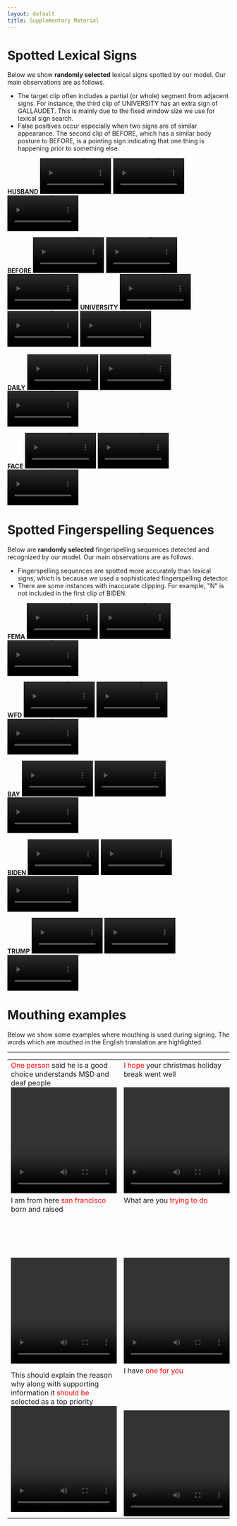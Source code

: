 ```yaml
---
layout: default
title: Supplementary Material
---
```


# Spotted Lexical Signs

Below we show **randomly selected** lexical signs spotted by our model. Our main observations are as follows.
* The target clip often includes a partial (or whole) segment from adjacent signs. For instance, the third clip of UNIVERSITY has an extra sign of GALLAUDET. This is mainly due to the fixed window size we use for lexical sign search.
* False positives occur especially when two signs are of similar appearance. The second clip of BEFORE, which has a similar body posture to BEFORE, is a pointing sign indicating that one thing is happening prior to something else.

**HUSBAND**
<video width="32%" controls>
  <source src="videos/husband-1.webm" type="video/webm">
</video>
<video width="32%" controls>
  <source src="videos/husband-2.webm" type="video/webm">
</video>
<video width="32%" controls>
  <source src="videos/husband-3.webm" type="video/webm">
</video>


**BEFORE**
<video width="32%" controls>
  <source src="videos/before-1.webm" type="video/webm">
</video>
<video width="32%" controls>
  <source src="videos/before-2.webm" type="video/webm">
</video>
<video width="32%" controls>
  <source src="videos/before-4.webm" type="video/webm">
</video>
**UNIVERSITY**
<video width="32%" controls>
  <source src="videos/university-2.webm" type="video/webm">
</video>
<video width="32%" controls>
  <source src="videos/university-4.webm" type="video/webm">
</video>
<video width="32%" controls>
  <source src="videos/university-0.webm" type="video/webm">
</video>

**DAILY**
<video width="32%" controls>
  <source src="videos/daily-2.webm" type="video/webm">
</video>
<video width="32%" controls>
  <source src="videos/daily-3.webm" type="video/webm">
</video>
<video width="32%" controls>
  <source src="videos/daily-4.webm" type="video/webm">
</video>

**FACE**
<video width="32%" controls>
  <source src="videos/face-1.webm" type="video/webm">
</video>
<video width="32%" controls>
  <source src="videos/face-2.webm" type="video/webm">
</video>
<video width="32%" controls>
  <source src="videos/face-4.webm" type="video/webm">
</video>

# Spotted Fingerspelling Sequences
Below are **randomly selected** fingerspelling sequences detected and recognized by our model. Our main observations are as follows.
* Fingerspelling sequences are spotted more accurately than lexical signs, which is because we used a sophisticated fingerspelling detector.  
* There are some instances with inaccurate clipping. For example, "N" is not included in the first clip of BIDEN.

**FEMA**
<video width="32%" controls>
  <source src="videos/fema-0.webm" type="video/webm">
</video>
<video width="32%" controls>
  <source src="videos/fema-2.webm" type="video/webm">
</video>
<video width="32%" controls>
  <source src="videos/fema-3.webm" type="video/webm">
</video>

**WFD**
<video width="32%" controls>
  <source src="videos/wfd-1.webm" type="video/webm">
</video>
<video width="32%" controls>
  <source src="videos/wfd-4.webm" type="video/webm">
</video>
<video width="32%" controls>
  <source src="videos/wfd-0.webm" type="video/webm">
</video>

**BAY**
<video width="32%" controls>
  <source src="videos/bay-2.webm" type="video/webm">
</video>
<video width="32%" controls>
  <source src="videos/bay-3.webm" type="video/webm">
</video>
<video width="32%" controls>
  <source src="videos/bay-4.webm" type="video/webm">
</video>

**BIDEN**
<video width="32%" controls>
  <source src="videos/biden-2.webm" type="video/webm">
</video>
<video width="32%" controls>
  <source src="videos/biden-3.webm" type="video/webm">
</video>
<video width="32%" controls>
  <source src="videos/biden-4.webm" type="video/webm">
</video>

**TRUMP**
<video width="32%" controls>
  <source src="videos/trump-1.webm" type="video/webm">
</video>
<video width="32%" controls>
  <source src="videos/trump-0.webm" type="video/webm">
</video>
<video width="32%" controls>
  <source src="videos/trump-3.webm" type="video/webm">
</video>


# Mouthing examples

Below we show some examples where mouthing is used during signing. The words which are mouthed in the English translation are highlighted.  

* * *
<table>
  <tr>
    <td><span style="color:red">One person</span> said he is a good choice understands MSD and deaf people<br /><video width="240" height="240" controls>
  <source src="webm/31sHy2-FC70-107.webm" type="video/webm">
</video></td>
    <td><span style="color:red">I hope</span> your christmas holiday break went well<br/><br /><video width="240" height="240" controls>
  <source src="webm/GhW-Vo0-w8k-4.webm" type="video/webm">
</video></td>
    <td>The <span style="color:red">shooting</span> was on february 23 in brunswick<br/><br /><video width="240" height="240" controls>
  <source src="webm/NBpYolVo5WQ-49.webm" type="video/webm">
</video></td>
  </tr>
  <tr>
    <td>I am from here <span style="color:red">san francisco</span> born and raised<br /><br /> <br /> <br /> <br /> <br /><video width="240" height="240" controls>
  <source src="webm/VvpFqAynbOc-9.webm" type="video/webm">
</video></td>
    <td>What are you <span style="color:red">trying to do</span> <br /> <br /> <br /> <br /> <br /> <br /> <br /><video width="240" height="240" controls>
  <source src="webm/j2iRHiIYtTg-45.webm" type="video/webm">
</video></td>
    <td>Words can't describe the feeling i have right now for the support of the community the <span style="color:red">support of the michigan </span> community and not just michigan but all over<br/><br /><video width="240" height="240" controls>
  <source src="webm/MJijm9kbdHA-108.webm" type="video/webm">
</video></td>
  </tr>

  <tr>
    <td>This should explain the reason why along with supporting information it <span style="color:red">should be</span> selected as a top priority<br /><video width="240" height="240" controls>
  <source src="webm/EDlQOtl4fW8-31.webm" type="video/webm">
</video></td>
    <td>I have <span style="color:red">one for you</span><br /> <br /> <br /> <br /> <br /><video width="240" height="240" controls>
  <source src="webm/7UgIx_7-oyA-3.webm" type="video/webm">
</video></td>
    <td>We <span style="color:red">will be happy </span> to respond and listen to your concerns<br /> <br /> <br/><br /><video width="240" height="240" controls>
  <source src="webm/gcdbWV03Xk-47.webm" type="video/webm">
</video></td>
  </tr>

</table>
